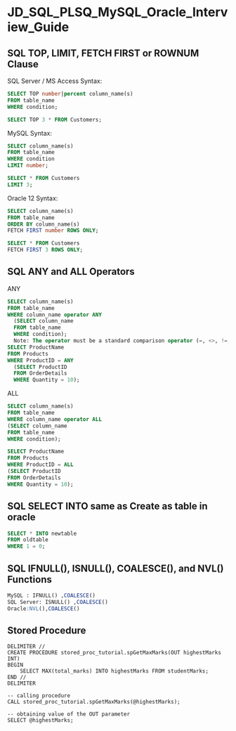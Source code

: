 # JD_SQL_PLSQ_MySQL_Oracle_Interview_Guide

## SQL TOP, LIMIT, FETCH FIRST or ROWNUM Clause
SQL Server / MS Access Syntax:
```sql
SELECT TOP number|percent column_name(s)
FROM table_name
WHERE condition;

SELECT TOP 3 * FROM Customers;
```
MySQL Syntax:

```sql
SELECT column_name(s)
FROM table_name
WHERE condition
LIMIT number;

SELECT * FROM Customers
LIMIT 3;
```
Oracle 12 Syntax:

```sql
SELECT column_name(s)
FROM table_name
ORDER BY column_name(s)
FETCH FIRST number ROWS ONLY;

SELECT * FROM Customers
FETCH FIRST 3 ROWS ONLY;
```
## SQL ANY and ALL Operators
ANY 
```sql
SELECT column_name(s)
FROM table_name
WHERE column_name operator ANY
  (SELECT column_name
  FROM table_name
  WHERE condition);
  Note: The operator must be a standard comparison operator (=, <>, !=, >, >=, <, or <=).
SELECT ProductName
FROM Products
WHERE ProductID = ANY
  (SELECT ProductID
  FROM OrderDetails
  WHERE Quantity = 10);

  ```
  ALL
  ```sql
  SELECT column_name(s)
FROM table_name
WHERE column_name operator ALL
  (SELECT column_name
  FROM table_name
  WHERE condition);
  
  SELECT ProductName
FROM Products
WHERE ProductID = ALL
  (SELECT ProductID
  FROM OrderDetails
  WHERE Quantity = 10);
  ```
  ## SQL SELECT INTO same as Create as table in oracle
  ```sql
  SELECT * INTO newtable
FROM oldtable
WHERE 1 = 0;
```

## SQL IFNULL(), ISNULL(), COALESCE(), and NVL() Functions

```sql
MySQL : IFNULL() ,COALESCE() 
SQL Server: ISNULL() ,COALESCE() 
Oracle:NVL(),COALESCE()
```
## Stored Procedure 
```plsql
DELIMITER //
CREATE PROCEDURE stored_proc_tutorial.spGetMaxMarks(OUT highestMarks INT)
BEGIN
    SELECT MAX(total_marks) INTO highestMarks FROM studentMarks;
END //
DELIMITER
 
-- calling procedure
CALL stored_proc_tutorial.spGetMaxMarks(@highestMarks);
 
-- obtaining value of the OUT parameter
SELECT @highestMarks;
```


